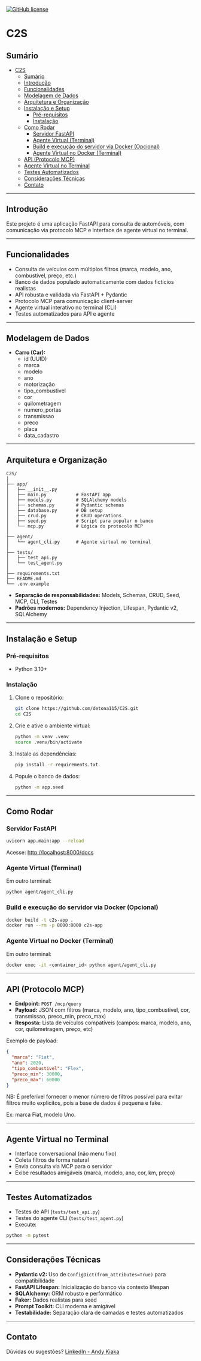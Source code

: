 [![GitHub license](https://img.shields.io/badge/implemented%20by-Andy-blue)](https://www.linkedin.com/in/andy-kiaka-76a983110/)

# C2S


## Sumário

- [C2S](#c2s)
  - [Sumário](#sumário)
  - [Introdução](#introdução)
  - [Funcionalidades](#funcionalidades)
  - [Modelagem de Dados](#modelagem-de-dados)
  - [Arquitetura e Organização](#arquitetura-e-organização)
  - [Instalação e Setup](#instalação-e-setup)
    - [Pré-requisitos](#pré-requisitos)
    - [Instalação](#instalação)
  - [Como Rodar](#como-rodar)
    - [Servidor FastAPI](#servidor-fastapi)
    - [Agente Virtual (Terminal)](#agente-virtual-terminal)
    - [Build e execução do servidor via Docker (Opcional)](#build-e-execução-do-servidor-via-docker-opcional)
    - [Agente Virtual no Docker (Terminal)](#agente-virtual-no-docker-terminal)
  - [API (Protocolo MCP)](#api-protocolo-mcp)
  - [Agente Virtual no Terminal](#agente-virtual-no-terminal)
  - [Testes Automatizados](#testes-automatizados)
  - [Considerações Técnicas](#considerações-técnicas)
  - [Contato](#contato)

---

## Introdução

Este projeto é uma aplicação FastAPI para consulta de automóveis, com comunicação via protocolo MCP e interface de agente virtual no terminal. 

---

## Funcionalidades

- Consulta de veículos com múltiplos filtros (marca, modelo, ano, combustível, preço, etc.)
- Banco de dados populado automaticamente com dados fictícios realistas
- API robusta e validada via FastAPI + Pydantic
- Protocolo MCP para comunicação client-server
- Agente virtual interativo no terminal (CLI)
- Testes automatizados para API e agente

---

## Modelagem de Dados

- **Carro (Car):**
  - id (UUID)
  - marca
  - modelo
  - ano
  - motorização
  - tipo_combustivel
  - cor
  - quilometragem
  - numero_portas
  - transmissao
  - preco
  - placa
  - data_cadastro

---

## Arquitetura e Organização

```
C2S/
│
├── app/
│   ├── __init__.py
│   ├── main.py           # FastAPI app
│   ├── models.py         # SQLAlchemy models
│   ├── schemas.py        # Pydantic schemas
│   ├── database.py       # DB setup
│   ├── crud.py           # CRUD operations
│   ├── seed.py           # Script para popular o banco
│   └── mcp.py            # Lógica do protocolo MCP
│
├── agent/
│   └── agent_cli.py      # Agente virtual no terminal
│
├── tests/
│   ├── test_api.py
│   └── test_agent.py
│
├── requirements.txt
├── README.md
└── .env.example
```

- **Separação de responsabilidades:** Models, Schemas, CRUD, Seed, MCP, CLI, Testes
- **Padrões modernos:** Dependency Injection, Lifespan, Pydantic v2, SQLAlchemy

---

## Instalação e Setup

### Pré-requisitos

- Python 3.10+

### Instalação

1. Clone o repositório:
   ```sh
   git clone https://github.com/detona115/C2S.git
   cd C2S
   ```
2. Crie e ative o ambiente virtual:
   ```sh
   python -m venv .venv
   source .venv/bin/activate
   ```
3. Instale as dependências:
   ```sh
   pip install -r requirements.txt
   ```
4. Popule o banco de dados:
   ```sh
   python -m app.seed
   ```

---

## Como Rodar

### Servidor FastAPI

```sh
uvicorn app.main:app --reload
```

Acesse: [http://localhost:8000/docs](http://localhost:8000/docs)

### Agente Virtual (Terminal)

Em outro terminal:

```sh
python agent/agent_cli.py
```

### Build e execução do servidor via Docker (Opcional)

 ```sh
docker build -t c2s-app .
docker run --rm -p 8000:8000 c2s-app
```

### Agente Virtual no Docker (Terminal)
Em outro terminal:

```sh
docker exec -it <container_id> python agent/agent_cli.py
```

---

## API (Protocolo MCP)

- **Endpoint:** `POST /mcp/query`
- **Payload:** JSON com filtros (marca, modelo, ano, tipo_combustivel, cor, transmissao, preco_min, preco_max)
- **Resposta:** Lista de veículos compatíveis (campos: marca, modelo, ano, cor, quilometragem, preço, etc)

Exemplo de payload:

```json
{
  "marca": "Fiat",
  "ano": 2020,
  "tipo_combustivel": "Flex",
  "preco_min": 30000,
  "preco_max": 60000
}
```

NB: É preferível fornecer o menor número de filtros possível para evitar filtros muito explicitos, pois a base de dados é pequena e fake.

Ex: marca Fiat, modelo Uno.

---

## Agente Virtual no Terminal

- Interface conversacional (não menu fixo)
- Coleta filtros de forma natural
- Envia consulta via MCP para o servidor
- Exibe resultados amigáveis (marca, modelo, ano, cor, km, preço)

---

## Testes Automatizados

- Testes de API (`tests/test_api.py`)
- Testes do agente CLI (`tests/test_agent.py`)
- Execute:

```sh
python -m pytest
```

---

## Considerações Técnicas

- **Pydantic v2:** Uso de `ConfigDict(from_attributes=True)` para compatibilidade
- **FastAPI Lifespan:** Inicialização do banco via contexto lifespan
- **SQLAlchemy:** ORM robusto e performático
- **Faker:** Dados realistas para seed
- **Prompt Toolkit:** CLI moderna e amigável
- **Testabilidade:** Separação clara de camadas e testes automatizados

---

## Contato

Dúvidas ou sugestões? [LinkedIn - Andy Kiaka](https://www.linkedin.com/in/andy-kiaka-76a983110/)
